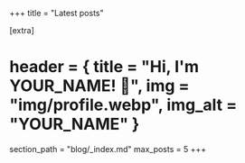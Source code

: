 +++
title = "Latest posts"

[extra]
# header = { title = "Hi, I'm YOUR_NAME! 👋", img = "img/profile.webp", img_alt = "YOUR_NAME" }
section_path = "blog/_index.md"
max_posts = 5
+++
